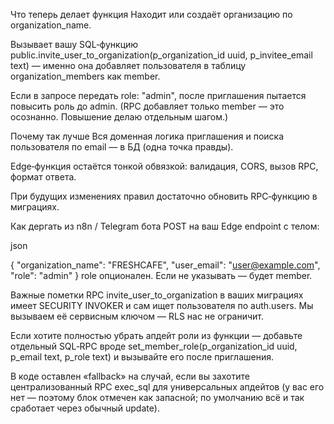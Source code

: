 Что теперь делает функция
Находит или создаёт организацию по organization_name.

Вызывает вашу SQL‑функцию public.invite_user_to_organization(p_organization_id uuid, p_invitee_email text) — именно она добавляет пользователя в таблицу organization_members как member.

Если в запросе передать role: "admin", после приглашения пытается повысить роль до admin. (RPC добавляет только member — это осознанно. Повышение делаю отдельным шагом.)

Почему так лучше
Вся доменная логика приглашения и поиска пользователя по email — в БД (одна точка правды).

Edge‑функция остаётся тонкой обвязкой: валидация, CORS, вызов RPC, формат ответа.

При будущих изменениях правил достаточно обновить RPC‑функцию в миграциях.



Как дергать из n8n / Telegram бота
POST на ваш Edge endpoint с телом:

json

{
  "organization_name": "FRESHCAFE",
  "user_email": "user@example.com",
  "role": "admin"
}
role опционален. Если не указывать — будет member.

Важные пометки
RPC invite_user_to_organization в ваших миграциях имеет SECURITY INVOKER и сам ищет пользователя по auth.users. Мы вызываем её сервисным ключом — RLS нас не ограничит.

Если хотите полностью убрать апдейт роли из функции — добавьте отдельный SQL‑RPC вроде set_member_role(p_organization_id uuid, p_email text, p_role text) и вызывайте его после приглашения.

В коде оставлен «fallback» на случай, если вы захотите централизованный RPC exec_sql для универсальных апдейтов (у вас его нет — поэтому блок отмечен как запасной; по умолчанию всё и так сработает через обычный update).
